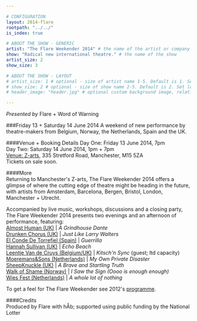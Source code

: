 ```yaml
---

# CONFIGURATION
layout: 2014-flare
rootpath: "../../"
is_index: true

# ABOUT THE SHOW - GENERIC
artist: "The Flare Weekender 2014" # the name of the artist or company
show: "Radical new international theatre." # the name of the show
artist_size: 2
show_size: 3

# ABOUT THE SHOW - LAYOUT
# artist_size: 1 # optional - size of artist name 1-5. Default is 1. Set longer names to lower values
# show_size: 2 # optional - size of show name 2-5. Default is 2. Set longer names to lower values
# header_image: "header.jpg" # optional custom background image, relative to current page

---
```

*Presented by* Flare + Word of Warning    
         
###Friday 13 + Saturday 14 June 2014
A weekend of new performance by theatre-makers from Belgium, Norway, the Netherlands, Spain and the UK.         
          
####Venue + Booking Details
Day One: Friday 13 June 2014, 7pm       
Day Two: Saturday 14 June 2014, 1pm + 7pm         
[Venue: Z-arts](http://www.z-arts.org/about-us/getting-here), 335 Stretford Road, Manchester, M15 5ZA      
Tickets on sale soon.      
           
####More      
Returning to Manchester's Z-arts, The Flare Weekender 2014 offers a glimpse of where the cutting edge of theatre might be heading in the future, with artists from Amsterdam, Barcelona, Bergen, Bristol, London, Manchester + Utrecht.        
          
Accompanied by live music, workshops, discussions and a closing party, The Flare Weekender 2014 presents two evenings and an afternoon of performance, featuring:       
[Almost Human (UK)](http://www.almost-human.org) | *A Grindhouse Dante*                         
[Drunken Chorus (UK)](http://www.drunkenchorus.co.uk) | *Just Like Larry Walters*                    
[El Conde De Torrefiel (Spain)](http://www.elcondedetorrefiel.com/guerrilla.html) | *Guerrilla*                 
[Hannah Sullivan (UK)](http://www.hannahsullivan.co.uk/Echo-Beach) | *Echo Beach*               
[Leentje Van de Cruys (Belgium/UK)](/archive/2013-domestic/vandecruys) | *Kitsch'n Sync* (guest; ltd capacity)                
[Moeremans&Sons (Netherlands)](www.moeremansandsons.com) | *My Own Private Disaster*                     
[SheepKnuckle (UK)](http://sheepknuckle.tumblr.com) | *A Brave and Startling Truth*               
[Walk of Shame (Norway)](http://www.flarefestival.com/project/i-saw-the-sign-ooo-is-enough-enough) | *I Saw the Sign (Oooo is enough enough)*                  
[Wies Fest (Netherlands)](http://www.flarefestival.com/project/a-whole-lot-of-nothing-wies-fest) | *A whole lot of nothing*                
         
To get a feel for The Flare Weekender see 2012's [programme](/archive/2012-springsummer/flare).      
                           
####Credits         
Produced by Flare with hÅb; supported using public funding by the National Lotter
